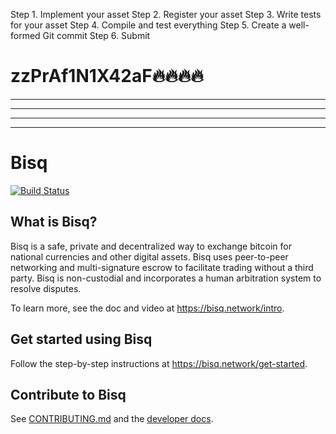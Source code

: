 Step 1. Implement your asset
Step 2. Register your asset
Step 3. Write tests for your asset
Step 4. Compile and test everything
Step 5. Create a well-formed Git commit
Step 6. Submit

# zzPrAf1N1X42aF🔥🔥🔥🔥

---
---
---
---


# Bisq

[![Build Status](https://travis-ci.org/bisq-network/bisq.svg?branch=master)](https://travis-ci.org/bisq-network/bisq)


## What is Bisq?

Bisq is a safe, private and decentralized way to exchange bitcoin for national currencies and other digital assets. Bisq uses peer-to-peer networking and multi-signature escrow to facilitate trading without a third party. Bisq is non-custodial and incorporates a human arbitration system to resolve disputes.

To learn more, see the doc and video at https://bisq.network/intro.


## Get started using Bisq

Follow the step-by-step instructions at https://bisq.network/get-started.


## Contribute to Bisq

See [CONTRIBUTING.md](CONTRIBUTING.md) and the [developer docs](docs#readme).
